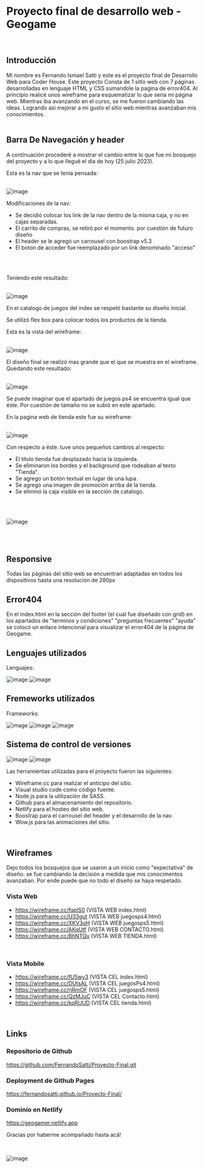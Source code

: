 <h1> Proyecto final de desarrollo web - Geogame</h1>
<br>

<h2>Introducción</h2>
Mi nombre es Fernando Ismael Satti y este es el proyecto final de Desarrollo Web para Coder House. Este proyecto Consta de 1 sitIo web con 7 páginas desarrolladas en lenguaje HTML y CSS sumandole la pagina de error404.
Al principio realicé unos wireframe para esquematizar lo que seria mi página web.
Mientras iba avanzando en el curso, se me fueron cambiando las ideas. Logrando asi mejorar a mi gusto el sitio web mientras avanzaban mis conocimientos.
<br>
<br>

<h2>Barra De Navegación y header</h2>
 A continuación procederé a mostrar el cambio entre lo que fue mi bosquejo del proyecto y a lo que llegué el dia de hoy (25 julio 2023).

 Esta es la nav que se tenia pensada:
<br>
<br>
 
![image](https://raw.githubusercontent.com/FernandoSatti/pre-entrega3/master/img-readme/wireframe-index.webp)

Modificaciones de la nav:
- Se decidió colocar los link de la nav dentro de la misma caja, y no en cajas separadas.
- El carrito de compras, se retiró por el momento. por cuestión de futuro diseño 
- El header se le agregó un carrousel con boostrap v5.3
- El boton de acceder fue reemplazado por un link denominado "acceso"
<br>
<br>

Teniendo este resultado:
<br>
<br>

![image](https://raw.githubusercontent.com/FernandoSatti/pre-entrega3/master/img-readme/wireframe-index-now.webp)

En el catalogo de juegos del index se respetó bastante su diseño inicial.

Se utilizó flex box para colocar todos los productos de la tienda.

 Esta es la vista del wireframe:
 <br>
<br>

![image](https://raw.githubusercontent.com/FernandoSatti/pre-entrega3/master/img-readme/wireframe-index-games.webp)

El diseño final se realizó mas grande que el que se muestra en el wireframe. Quedando este resultado:
<br>
<br>

![image](https://raw.githubusercontent.com/FernandoSatti/pre-entrega3/master/img-readme/games-now.webp)

Se puede imaginar que el apartado de juegos ps4 se encuentra igual que éste. Por cuestión de tamaño no se subió en este apartado.

En la pagina web de tienda este fue su wireframe:
<br>
<br>

![image](https://raw.githubusercontent.com/FernandoSatti/pre-entrega3/master/img-readme/wireframe-tienda.webp)

Con respecto a éste. tuve unos pequeños cambios al respecto:
- El título tienda fue desplazado hacia la izquierda.
- Se eliminaron los bordes y el background que rodeaban al texto "Tienda".
- Se agrego un botón textual en lugar de una lupa.
- Se agregó una imagen de promoción arriba de la tienda.
- Se eliminó la caja visible en la sección de catalogo.
<br>
<br>

![image](https://raw.githubusercontent.com/FernandoSatti/pre-entrega3/master/img-readme/tienda-now.webp)

<br>
<br>

<h2>Responsive</h2>

Todas las páginas del sitio web se encuentran adaptadas en todos los dispositivos hasta una resolución de 280px
<br>

<h2>Error404</h2>
En el index.html en la sección del footer (el cual fue diseñado con grid) en los apartados de "terminos y condiciones" "preguntas frecuentes" "ayuda" se colocó un enlace intencional
para visualizar el error404 de la página de Geogame.
<br>
<h2>Lenguajes utilizados</h2>

Lenguajes:

![image](https://raw.githubusercontent.com/FernandoSatti/pre-entrega3/master/img-readme/svg-readme/html5.svg)
![image](https://raw.githubusercontent.com/FernandoSatti/pre-entrega3/master/img-readme/svg-readme/css3.svg)

<h2>Fremeworks utilizados</h2>

Frameworks:

![image](https://raw.githubusercontent.com/FernandoSatti/pre-entrega3/master/img-readme/svg-readme/boostrap.svg)
![image](https://raw.githubusercontent.com/FernandoSatti/pre-entrega3/master/img-readme/svg-readme/nodejs.svg)
![image](https://raw.githubusercontent.com/FernandoSatti/pre-entrega3/master/img-readme/svg-readme/sass.svg)

<h2>Sistema de control de versiones</h2>

![image](https://raw.githubusercontent.com/FernandoSatti/pre-entrega3/master/img-readme/svg-readme/githubpages.svg)
![image](https://raw.githubusercontent.com/FernandoSatti/pre-entrega3/master/img-readme/svg-readme/github.svg)

Las herramientas utilizadas para el proyecto fueron las siguientes:
- Wireframe.cc para realizar el anticipo del sitio.
- Visual studio code como código fuente.
- Node.js para la utilización de SASS.
- Github para el almacenamiento del repositorio.
- Netlify para el hosteo del sitio web.
- Boostrap para el carrousel del header y el desarrollo de la nav.
- Wow.js para las animaciones del sitio.
<br>

<h2>Wireframes</h2>
Dejo todos los bosquejos que se usaron a un inicio como "expectativa" de diseño. se fue cambiando la decisión a medida que mis conocimentos avanzaban.
Por ende puede que no todo el diseño se haya respetado.

<h3>Vista Web</h3>

- https://wireframe.cc/fqplS0 (VISTA WEB index.html)       
- https://wireframe.cc/U33gut (VISTA WEB juegosps4.html)   
- https://wireframe.cc/XKV3oH (VISTA WEB juegosps5.html)   
- https://wireframe.cc/AKqUtf (VISTA WEB CONTACTO.html)    
- https://wireframe.cc/BhNTQv (VISTA WEB TIENDA.html)      
<br>

<h3>Vista Mobile</h3>

- https://wireframe.cc/fU5wy3 (VISTA CEL index.html)
- https://wireframe.cc/DUtsAL (VISTA CEL juegosPs4.html)
- https://wireframe.cc/rjRmOF (VISTA CEL juegosps5.html)
- https://wireframe.cc/QzMJuC (VISTA CEL Contacto.html)
- https://wireframe.cc/kqRUUD (VISTA CEL tienda.html)
<br>

<h2>Links</h2>

<h3>Repositorio de Github</h3>

https://github.com/FernandoSatti/Proyecto-Final.git

<h3>Deployment de Github Pages</h3>

https://fernandosatti.github.io/Proyecto-Final/

<h3>Dominio en Netlify</h3>

https://geogamer.netlify.app
<br>

Gracias por haberme acompañado hasta acá!

<br>

![image](https://github.com/FernandoSatti/pre-entrega3/blob/master/img-readme/jimcarrey.gif)
